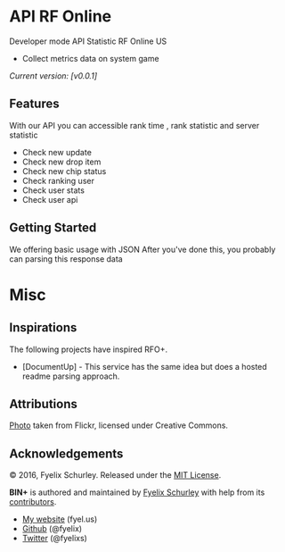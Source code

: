 API RF Online
=======

Developer mode API Statistic RF Online US

 * Collect metrics data on system game


*Current version: [v0.0.1]*

Features
---------------
With our API you can accessible rank time , rank statistic and server statistic

* Check new update
* Check new drop item
* Check new chip status
* Check ranking user 
* Check user stats
* Check user api

Getting Started
---------------
We offering basic usage with JSON
After you've done this, you probably can parsing this response data

Misc
====

Inspirations
------------

The following projects have inspired RFO+.
 * [DocumentUp] - This service has the same idea but does a hosted readme 
 parsing approach.

Attributions
------------

[Photo](http://www.flickr.com/photos/doug88888/2953428679/) taken from Flickr,
licensed under Creative Commons.

Acknowledgements
----------------

© 2016, Fyelix Schurley. Released under the [MIT 
License](http://www.opensource.org/licenses/mit-license.php).

**BIN+** is authored and maintained by [Fyelix Schurley][rsc] with help from its 
[contributors][c].

 * [My website](http://fyel.us) (fyel.us)
 * [Github](http://github.com/fyelix) (@fyelix)
 * [Twitter](http://twitter.com/fyelixs) (@fyelixs)

[rsc]: http://fyel.us
[c]:   http://github.com/fyelix/rfonline/contributors
